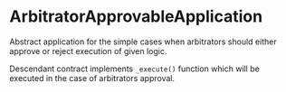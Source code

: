 # ArbitratorApprovableApplication

Abstract application for the simple cases when arbitrators should either approve or reject execution of given logic.

Descendant contract implements `_execute()` function which will be executed in the case of arbitrators approval.

